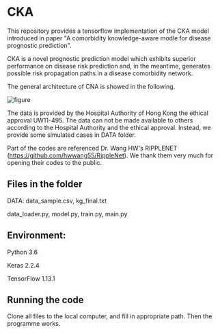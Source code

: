 # CKA

This repository provides a tensorflow implementation of the CKA model introduced in paper "A comorbidity knowledge-aware modle for disease prognostic prediction".

CKA is a novel prognostic prediction model which exhibits superior performance on disease risk prediction and, in the meantime, generates possible risk propagation paths in a disease comorbidity network.

The general architecture of CNA is showed in the following.

![figure](https://github.com/zhongzhixu/CNADRP/blob/master/icon/arct.jpg)

The data is provided by the Hospital Authority of Hong Kong the ethical approval UW11-495. The data can not be made available to others according to the Hospital Authority and the ethical approval. Instead, we provide some simulated cases in DATA folder.  

Part of the codes are referenced Dr. Wang HW's RIPPLENET (https://github.com/hwwang55/RippleNet). We thank them very much for opening their codes to the public.

## Files in the folder
DATA: data_sample.csv,
kg_final.txt

data_loader.py,
model.py,
train.py,
main.py

## Environment:
Python 3.6

Keras 2.2.4

TensorFlow 1.13.1

## Running the code

Clone all files to the local computer, and fill in appropriate path.
Then the programme works.


